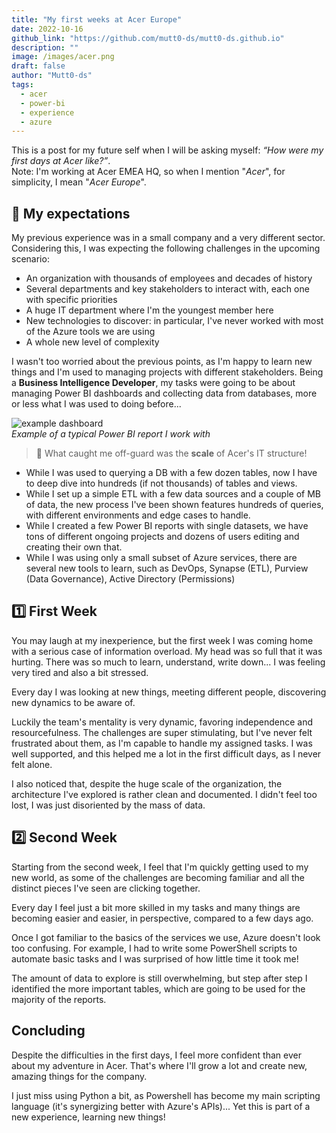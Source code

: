 ```yaml
---
title: "My first weeks at Acer Europe"
date: 2022-10-16
github_link: "https://github.com/mutt0-ds/mutt0-ds.github.io"
description: ""
image: /images/acer.png
draft: false
author: "Mutt0-ds"
tags:
  - acer
  - power-bi
  - experience
  - azure
---
```

This is a post for my future self when I will be asking myself: *“How were my first days at Acer like?”*.  
Note: I'm working at Acer EMEA HQ, so when I mention "*Acer*", for simplicity, I mean "*Acer Europe*".

## 💭 My expectations

My previous experience was in a small company and a very different sector. Considering this, I was expecting the following challenges in the upcoming scenario:

- An organization with thousands of employees and decades of history
- Several departments and key stakeholders to interact with, each one with specific priorities
- A huge IT department where I'm the youngest member here
- New technologies to discover: in particular, I've never worked with most of the Azure tools we are using
- A whole new level of complexity

I wasn't too worried about the previous points, as I'm happy to learn new things and I'm used to managing projects with different stakeholders. Being a **Business Intelligence Developer**, my tasks were going to be about managing Power BI dashboards and collecting data from databases, more or less what I was used to doing before...

![example dashboard](https://learn.microsoft.com/it-it/power-bi/create-reports/media/sample-sales-and-marketing/sales1.png)  
*Example of a typical Power BI report I work with*

> 🤯 What caught me off-guard was the **scale** of Acer's IT structure!

- While I was used to querying a DB with a few dozen tables, now I have to deep dive into hundreds (if not thousands) of tables and views.
- While I set up a simple ETL with a few data sources and a couple of MB of data, the new process I've been shown features hundreds of queries, with different environments and edge cases to handle.
- While I created a few Power BI reports with single datasets, we have tons of different ongoing projects and dozens of users editing and creating their own that.
- While I was using only a small subset of Azure services, there are several new tools to learn, such as DevOps, Synapse (ETL), Purview (Data Governance), Active Directory (Permissions)

## 1️⃣ First Week

You may laugh at my inexperience, but the first week I was coming home with a serious case of information overload. My head was so full that it was hurting. There was so much to learn, understand, write down... I was feeling very tired and also a bit stressed.

Every day I was looking at new things, meeting different people, discovering new dynamics to be aware of.

Luckily the team's mentality is very dynamic, favoring independence and resourcefulness. The challenges are super stimulating, but I've never felt frustrated about them, as I'm capable to handle my assigned tasks. I was well supported, and this helped me a lot in the first difficult days, as I never felt alone.

I also noticed that, despite the huge scale of the organization, the architecture I've explored is rather clean and documented. I didn't feel too lost, I was just disoriented by the mass of data.

## 2️⃣ Second Week

Starting from the second week, I feel that I'm quickly getting used to my new world, as some of the challenges are becoming familiar and all the distinct pieces I've seen are clicking together.

Every day I feel just a bit more skilled in my tasks and many things are becoming easier and easier, in perspective, compared to a few days ago.

Once I got familiar to the basics of the services we use, Azure doesn't look too confusing. For example, I had to write some PowerShell scripts to automate basic tasks and I was surprised of how little time it took me!

The amount of data to explore is still overwhelming, but step after step I identified the more important tables, which are going to be used for the majority of the reports.

## Concluding

Despite the difficulties in the first days, I feel more confident than ever about my adventure in Acer. That's where I'll grow a lot and create new, amazing things for the company.

I just miss using Python a bit, as Powershell has become my main scripting language (it's synergizing better with Azure's APIs)... Yet this is part of a new experience, learning new things!
